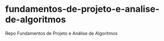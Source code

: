 # fundamentos-de-projeto-e-analise-de-algoritmos
Repo Fundamentos de Projeto e Análise de Algoritmos
